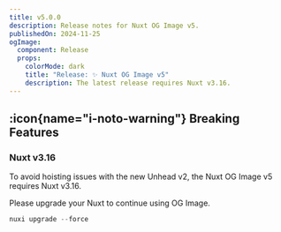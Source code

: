 ```yaml
---
title: v5.0.0
description: Release notes for Nuxt OG Image v5.
publishedOn: 2024-11-25
ogImage:
  component: Release
  props:
    colorMode: dark
    title: "Release: ✨ Nuxt OG Image v5"
    description: The latest release requires Nuxt v3.16.
---
```


## :icon{name="i-noto-warning"} Breaking Features

### Nuxt v3.16

To avoid hoisting issues with the new Unhead v2, the Nuxt OG Image v5 requires Nuxt v3.16.

Please upgrade your Nuxt to continue using OG Image.

```ts
nuxi upgrade --force
```
